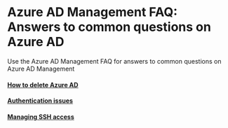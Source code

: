 # Azure AD Management FAQ: Answers to common questions on Azure AD
Use the Azure AD Management FAQ for answers to common questions on Azure AD Management

#### [How to delete Azure AD](https://blogs.technet.microsoft.com/jeffgilb/2017/03/09/deleting-azure-active-directory/)

#### [Authentication issues](https://github.com/hdinsight/hdinsight.github.io/blob/master/EnterpriseSecurityPackage/DomainLoginIssues.md)

#### [Managing SSH access](https://github.com/hdinsight/hdinsight.github.io/blob/master/EnterpriseSecurityPackage/SshUsingDomainAccounts.md)
